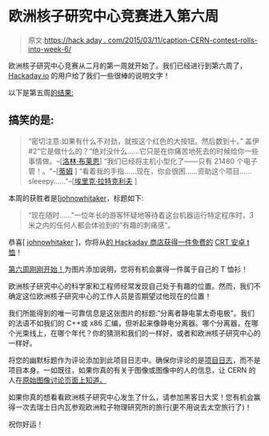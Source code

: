 # 欧洲核子研究中心竞赛进入第六周

> 原文:[https://hack aday . com/2015/03/11/caption-CERN-contest-rolls-into-week-6/](https://hackaday.com/2015/03/11/caption-cern-contest-rolls-into-week-6/)

欧洲核子研究中心竞赛从二月的第一周就开始了。我们已经进行到第六周了， [Hackaday.io](http://hackaday.io/) 的用户给了我们一些很棒的说明文字！

以下是第五周[的结果:](http://hackaday.io/contest/4200-caption-cern-contest/log/14714-caption-cern-contest-week-5)

## 搞笑的是:

> “密切注意:如果有什么不对劲，就按这个红色的大按钮。然后数到十。”
> 盖伊#2“它是做什么的？“绝对没什么……它只是在你痛苦地死去的时候给你一些事情做。–[[洛林·布莱恩](http://hackaday.io/Brennus)]
> “我们已经将主机小型化了——只有 21480 个电子管！。"–[[蒂姆](http://hackaday.io/MrDucks) ]
> “看着我的手指……现在，你会很困……资助这个项目……sleeepy……”–[[埃里克·拉特克利夫](http://hackaday.io/Erat) ]

本周的获胜者是[[johnowhitaker](http://hackaday.io/Yenrabbit)，标题如下:

> “现在随时……”一位年长的游客怀疑地等待着这台机器运行特定程序时，3 米之内的任何人都会体验到的“有趣的刺痛感”。

恭喜[ [johnowhitaker](http://hackaday.io/Yenrabbit) ]，你将从[的 Hackaday 商店获得一件免费的](http://store.hackaday.com/) [CRT 安卓 t 恤](http://store.hackaday.com/collections/swag-t-shirts/products/crt-head-tee)！

[第六周刚刚开始！](http://hackaday.io/contest/4200-caption-cern-contest/log/14968)为图片添加说明，您将有机会赢得一件属于自己的 T 恤衫！

欧洲核子研究中心的科学家和工程师经常发现自己处于有趣的位置。然而，我们不确定这位欧洲核子研究中心的工作人员是否期望过他现在的位置！

我们所能得到的唯一可靠信息是这张图片的标题:“分离者静电蒙太奇电极”。我们的法语不如我们的 C++或 x86 汇编，但听起来像静电分离器。哪个分离器，在哪个光束线上，在哪个年代？你的猜测和我们的一样好，或者和欧洲核子研究中心的一样好。

将您的幽默标题作为评论添加到此项目日志中。确保你评论的是[项目日志](http://hackaday.io/contest/4200-caption-cern-contest/log/14968)，而不是项目本身。一如既往，如果你真的有关于图像或图像中的人的信息，让 CERN 的人在[原始图像讨论页面上知道。](https://cds.cern.ch/record/1801550)

如果你真的想看看欧洲核子研究中心发生了什么，请参加黑客日大奖！您有机会赢得一次去瑞士日内瓦参观欧洲粒子物理研究所的旅行(更不用说去太空旅行了)！

祝你好运！